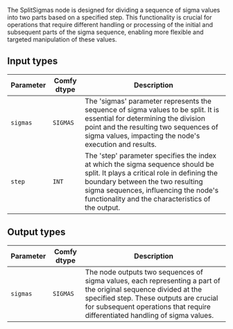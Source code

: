
The SplitSigmas node is designed for dividing a sequence of sigma values into two parts based on a specified step. This functionality is crucial for operations that require different handling or processing of the initial and subsequent parts of the sigma sequence, enabling more flexible and targeted manipulation of these values.
## Input types

| Parameter | Comfy dtype | Description |
|-----------|-------------|-------------|
| `sigmas`  | `SIGMAS`    | The 'sigmas' parameter represents the sequence of sigma values to be split. It is essential for determining the division point and the resulting two sequences of sigma values, impacting the node's execution and results. |
| `step`    | `INT`       | The 'step' parameter specifies the index at which the sigma sequence should be split. It plays a critical role in defining the boundary between the two resulting sigma sequences, influencing the node's functionality and the characteristics of the output. |

## Output types

| Parameter | Comfy dtype | Description |
|-----------|-------------|-------------|
| `sigmas`  | `SIGMAS`    | The node outputs two sequences of sigma values, each representing a part of the original sequence divided at the specified step. These outputs are crucial for subsequent operations that require differentiated handling of sigma values. |